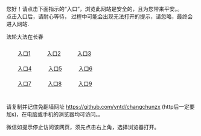 您好！请点击下面指示的“入口”，浏览此网站是安全的，且为您带来平安。。 <br/>
点击入口后，请耐心等待， 过程中可能会出现无法打开的提示，请忽略，最终会进入网站. </br>

法轮大法在长春<br/>
<div style="padding:10px"><a style="margin:20px" target="_blank" href="https://d33w8uww9bodey.cloudfront.net/2Qpsp?ftqhjlzp" id="ccLink1" rel="nofollow">入口1</a> <a target="_blank" style="margin:20px" href="https://d3ieoip8zztgwj.cloudfront.net/2Qpsp?ujhzpar" id="ccLink2" rel="nofollow">入口2</a> <a style="margin:20px" target="_blank" href="https://dnvkb26eliwe4.cloudfront.net/2Qpsp?hmzvmswn" id="ccLink3" rel="nofollow">入口3</a></div>

<div style="padding:10px" ><a style="margin:20px" target="_blank" href="https://d33w8uww9bodey.cloudfront.net/2Qpsp?ftqhjlzp" id="ccLink4" rel="nofollow">入口4</a> <a style="margin:20px" href="https://d3ieoip8zztgwj.cloudfront.net/2Qpsp?ujhzpar" target="_blank" id="ccLink5" rel="nofollow">入口5</a> <a style="margin:20px" href="https://dnvkb26eliwe4.cloudfront.net/2Qpsp?hmzvmswn" target="_blank" id="ccLink6" rel="nofollow">入口6</a></div>

<div style="padding:10px"><a style="margin:20px" target="_blank" href="https://d33w8uww9bodey.cloudfront.net/2Qpsp?ftqhjlzp" id="ccLink7" rel="nofollow">入口7</a> <a style="margin:20px" href="https://d3ieoip8zztgwj.cloudfront.net/2Qpsp?ujhzpar" target="_blank" id="ccLink8" rel="nofollow">入口8</a> <a style="margin:20px" target="_blank" href="https://dnvkb26eliwe4.cloudfront.net/2Qpsp?hmzvmswn" id="ccLink9" rel="nofollow">入口9</a></div>

<br/>



请复制并记住免翻墙网址 https://github.com/yntd/changchunzx (http后一定要加s)，在电脑或手机的浏览器均可访问。。<br/>

微信如提示停止访问该网页，须先点击右上角，选择浏览器打开。
